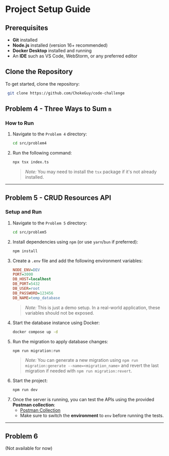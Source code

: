 # Project Setup Guide

## Prerequisites

- **Git** installed
- **Node.js** installed (version 16+ recommended)
- **Docker Desktop** installed and running
- An **IDE** such as VS Code, WebStorm, or any preferred editor

## Clone the Repository

To get started, clone the repository:

```sh
 git clone https://github.com/ChokeGuy/code-challenge
```

## Problem 4 - Three Ways to Sum `n`

### How to Run

1. Navigate to the `Problem 4` directory:
   ```sh
   cd src/problem4
   ```
2. Run the following command:
   ```sh
   npx tsx index.ts
   ```
   > _Note:_ You may need to install the `tsx` package if it's not already installed.

---

## Problem 5 - CRUD Resources API

### Setup and Run

1. Navigate to the `Problem 5` directory:
   ```sh
   cd src/problem5
   ```
2. Install dependencies using `npm` (or use `yarn`/`bun` if preferred):
   ```sh
   npm install
   ```
3. Create a `.env` file and add the following environment variables:
   ```ini
   NODE_ENV=DEV
   PORT=3000
   DB_HOST=localhost
   DB_PORT=5432
   DB_USER=root
   DB_PASSWORD=123456
   DB_NAME=temp_database
   ```
   > _Note:_ This is just a demo setup. In a real-world application, these variables should not be exposed.
4. Start the database instance using Docker:
   ```sh
   docker compose up -d
   ```
5. Run the migration to apply database changes:
   ```sh
   npm run migration:run
   ```
   > _Note:_ You can generate a new migration using `npm run migration:generate --name=<migration_name>` and revert the last migration if needed with `npm run migration:revert`.
6. Start the project:
   ```sh
   npm run dev
   ```
7. Once the server is running, you can test the APIs using the provided **Postman collection**:
   - [Postman Collection](https://www.postman.com/bold-capsule-703444/workspace/resources-service)
   - Make sure to switch the **environment** to `env` before running the tests.

---

## Problem 6

(Not available for now)
